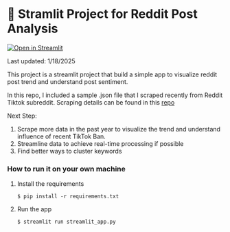 # 🎈 Stramlit Project for Reddit Post Analysis
[![Open in Streamlit](https://static.streamlit.io/badges/streamlit_badge_black_white.svg)](https://blank-app-template.streamlit.app/)

Last updated: 1/18/2025

This project is a streamlit project that build a simple app to visualize reddit post trend and understand post sentiment.

In this repo, I included a sample .json file that I scraped recently from Reddit Tiktok subreddit. Scraping details can be found in this [repo](https://github.com/ychen3407/Reddit-Posts-Analysis.git)

Next Step:
1. Scrape more data in the past year to visualize the trend and understand influence of recent TikTok Ban.
2. Streamline data to achieve real-time processing if possible
3. Find better ways to cluster keywords

### How to run it on your own machine

1. Install the requirements

   ```
   $ pip install -r requirements.txt
   ```

2. Run the app

   ```
   $ streamlit run streamlit_app.py
   ```
